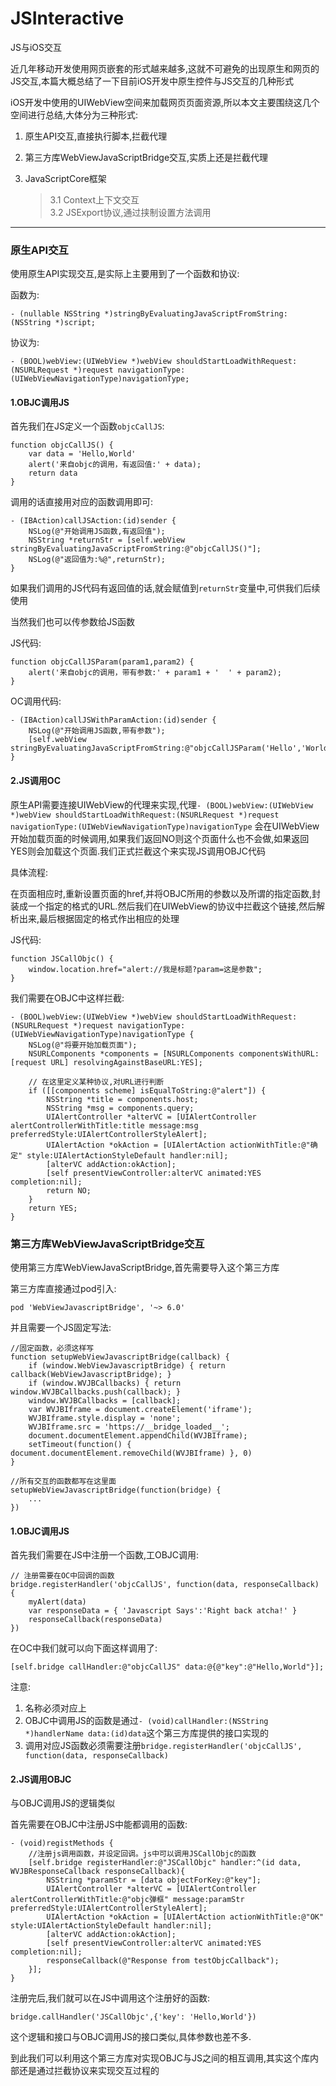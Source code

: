 # JSInteractive
JS与iOS交互

近几年移动开发使用网页嵌套的形式越来越多,这就不可避免的出现原生和网页的JS交互,本篇大概总结了一下目前iOS开发中原生控件与JS交互的几种形式

iOS开发中使用的UIWebView空间来加载网页页面资源,所以本文主要围绕这几个空间进行总结,大体分为三种形式: 

1. 原生API交互,直接执行脚本,拦截代理
2. 第三方库WebViewJavaScriptBridge交互,实质上还是拦截代理
3. JavaScriptCore框架

	> 3.1 Context上下文交互  
	> 3.2 JSExport协议,通过挟制设置方法调用

------
### 原生API交互

使用原生API实现交互,是实际上主要用到了一个函数和协议:  

函数为:  

```
- (nullable NSString *)stringByEvaluatingJavaScriptFromString:(NSString *)script;
```

协议为:

```
- (BOOL)webView:(UIWebView *)webView shouldStartLoadWithRequest:(NSURLRequest *)request navigationType:(UIWebViewNavigationType)navigationType;
```

#### 1.OBJC调用JS

首先我们在JS定义一个函数`objcCallJS`:

```
function objcCallJS() {
    var data = 'Hello,World'
    alert('来自objc的调用，有返回值:' + data);
    return data
}
```

调用的话直接用对应的函数调用即可:

```
- (IBAction)callJSAction:(id)sender {
    NSLog(@"开始调用JS函数,有返回值");
    NSString *returnStr = [self.webView stringByEvaluatingJavaScriptFromString:@"objcCallJS()"];
    NSLog(@"返回值为:%@",returnStr);
}
```

如果我们调用的JS代码有返回值的话,就会赋值到`returnStr`变量中,可供我们后续使用  

当然我们也可以传参数给JS函数

JS代码:

```
function objcCallJSParam(param1,param2) {
    alert('来自objc的调用，带有参数:' + param1 + '  ' + param2);
}
```

OC调用代码:

```
- (IBAction)callJSWithParamAction:(id)sender {
    NSLog(@"开始调用JS函数,带有参数");
    [self.webView stringByEvaluatingJavaScriptFromString:@"objcCallJSParam('Hello','World')"];
}
```

#### 2.JS调用OC

原生API需要连接UIWebView的代理来实现,代理`- (BOOL)webView:(UIWebView *)webView shouldStartLoadWithRequest:(NSURLRequest *)request navigationType:(UIWebViewNavigationType)navigationType` 会在UIWebView开始加载页面的时候调用,如果我们返回NO则这个页面什么也不会做,如果返回YES则会加载这个页面.我们正式拦截这个来实现JS调用OBJC代码

具体流程:

在页面相应时,重新设置页面的href,并将OBJC所用的参数以及所谓的指定函数,封装成一个指定的格式的URL.然后我们在UIWebView的协议中拦截这个链接,然后解析出来,最后根据固定的格式作出相应的处理

JS代码:

```
function JSCallObjc() {
    window.location.href="alert://我是标题?param=这是参数";
}
```

我们需要在OBJC中这样拦截:

```
- (BOOL)webView:(UIWebView *)webView shouldStartLoadWithRequest:(NSURLRequest *)request navigationType:(UIWebViewNavigationType)navigationType {
    NSLog(@"将要开始加载页面");
    NSURLComponents *components = [NSURLComponents componentsWithURL:[request URL] resolvingAgainstBaseURL:YES];
    
    // 在这里定义某种协议,对URL进行判断
    if ([[components scheme] isEqualToString:@"alert"]) {
        NSString *title = components.host;
        NSString *msg = components.query;
        UIAlertController *alterVC = [UIAlertController alertControllerWithTitle:title message:msg preferredStyle:UIAlertControllerStyleAlert];
        UIAlertAction *okAction = [UIAlertAction actionWithTitle:@"确定" style:UIAlertActionStyleDefault handler:nil];
        [alterVC addAction:okAction];
        [self presentViewController:alterVC animated:YES completion:nil];
        return NO;
    }
    return YES;
}
```

### 第三方库WebViewJavaScriptBridge交互

使用第三方库WebViewJavaScriptBridge,首先需要导入这个第三方库

第三方库直接通过pod引入:

```
pod 'WebViewJavascriptBridge', '~> 6.0'
```

并且需要一个JS固定写法:

```
//固定函数，必须这样写
function setupWebViewJavascriptBridge(callback) {
    if (window.WebViewJavascriptBridge) { return callback(WebViewJavascriptBridge); }
    if (window.WVJBCallbacks) { return window.WVJBCallbacks.push(callback); }
    window.WVJBCallbacks = [callback];
    var WVJBIframe = document.createElement('iframe');
    WVJBIframe.style.display = 'none';
    WVJBIframe.src = 'https://__bridge_loaded__';
    document.documentElement.appendChild(WVJBIframe);
    setTimeout(function() { document.documentElement.removeChild(WVJBIframe) }, 0)
}

//所有交互的函数都写在这里面
setupWebViewJavascriptBridge(function(bridge) {
	...
})
```

#### 1.OBJC调用JS
首先我们需要在JS中注册一个函数,工OBJC调用:

```
// 注册需要在OC中回调的函数
bridge.registerHandler('objcCallJS', function(data, responseCallback) {
    myAlert(data)
	var responseData = { 'Javascript Says':'Right back atcha!' }
	responseCallback(responseData)
})
```

在OC中我们就可以向下面这样调用了:

```
[self.bridge callHandler:@"objcCallJS" data:@{@"key":@"Hello,World"}];
```

注意:
1. 名称必须对应上
2. OBJC中调用JS的函数是通过`- (void)callHandler:(NSString *)handlerName data:(id)data`这个第三方库提供的接口实现的
3. 调用对应JS函数必须需要注册`bridge.registerHandler('objcCallJS', function(data, responseCallback)`

#### 2.JS调用OBJC
与OBJC调用JS的逻辑类似

首先需要在OBJC中注册JS中能都调用的函数:

```
- (void)registMethods {
    //注册js调用函数，并设定回调。js中可以调用JSCallObjc的函数
    [self.bridge registerHandler:@"JSCallObjc" handler:^(id data, WVJBResponseCallback responseCallback){
        NSString *paramStr = [data objectForKey:@"key"];
        UIAlertController *alterVC = [UIAlertController alertControllerWithTitle:@"objc弹框" message:paramStr preferredStyle:UIAlertControllerStyleAlert];
        UIAlertAction *okAction = [UIAlertAction actionWithTitle:@"OK" style:UIAlertActionStyleDefault handler:nil];
        [alterVC addAction:okAction];
        [self presentViewController:alterVC animated:YES completion:nil];
        responseCallback(@"Response from testObjcCallback");
    }];
}
```

注册完后,我们就可以在JS中调用这个注册好的函数:

```
bridge.callHandler('JSCallObjc',{'key': 'Hello,World'})
```

这个逻辑和接口与OBJC调用JS的接口类似,具体参数也差不多.

到此我们可以利用这个第三方库对实现OBJC与JS之间的相互调用,其实这个库内部还是通过拦截协议来实现交互过程的

